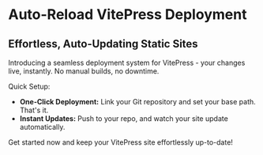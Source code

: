 # Auto-Reload VitePress Deployment
## Effortless, Auto-Updating Static Sites

Introducing a seamless deployment system for VitePress - your changes live, instantly. No manual builds, no downtime.

Quick Setup:

- **One-Click Deployment:** Link your Git repository and set your base path. That's it.
- **Instant Updates:** Push to your repo, and watch your site update automatically.

Get started now and keep your VitePress site effortlessly up-to-date!